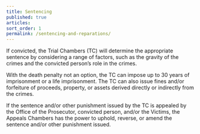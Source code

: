 ```yaml
---
title: Sentencing
published: true
articles:
sort_order: 1
permalink: /sentencing-and-reparations/
---
```



If convicted, the Trial Chambers (TC) will determine the appropriate sentence by considering a range of factors, such as the gravity of the crimes and the convicted person’s role in the crimes.

With the death penalty not an option, the TC can impose up to 30 years of imprisonment or a life imprisonment. The TC can also issue fines and/or forfeiture of proceeds, property, or assets derived directly or indirectly from the crimes.&nbsp;&nbsp;

If the sentence and/or other punishment issued by the TC is appealed by the Office of the Prosecutor, convicted person, and/or the Victims, the Appeals Chambers has the power to uphold, reverse, or amend the sentence and/or other punishment issued.
